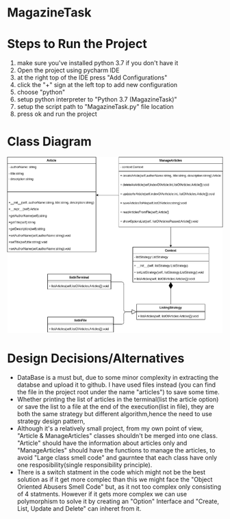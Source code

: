 # MagazineTask

# Steps to Run the Project
1) make sure you've installed python 3.7 if you don't have it 
2) Open the project using pycharm IDE
3) at the right top of the IDE press "Add Configurations"
4) click the "+" sign at the left top to add new configuration
5) choose "python"
6) setup python interpreter to "Python 3.7 (MagazineTask)"
7) setup the script path to "MagazineTask.py" file location
8) press ok and run the project

# Class Diagram
![](Images/ClassDiagram.png)

# Design Decisions/Alternatives
- DataBase is a must but, due to some minor complexity in extracting the databse and upload it to github. I have used files instead (you can find the file in the project root under the name "articles") to save some time.
- Whether printing the list of articles in the terminal(list the article option) or save the list to a file at the end of the execution(list in file), they are both the same strategy but different algorithm,hence the need to use strategy design pattern,
- Although it's a relatively small project, from my own point of view, "Article & ManageArticles" classes shouldn't be merged into one class. "Article" should have the information about articles only and "ManageArticles" should have the functions to manage the articles, to avoid "Large class smell code" and gaurntee that each class have only one resposibility(single responsibility principle).
- There is a switch statment in the code which might not be the best solution as if it get more complec than this we might face the "Object Oriented Abusers Smell Code" but, as it not too complex only consisting of 4 statments. However if it gets more complex we can use polymorphism to solve it by creating an "Option" Interface and "Create, List, Update and Delete" can inheret from it. 
